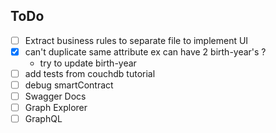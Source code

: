 ## ToDo

- [ ] Extract business rules to separate file to implement UI
- [X] can't duplicate same attribute ex can have 2 birth-year's ?
  - try to update birth-year
- [ ] add tests from couchdb tutorial
- [ ] debug smartContract
- [ ] Swagger Docs
- [ ] Graph Explorer
- [ ] GraphQL
